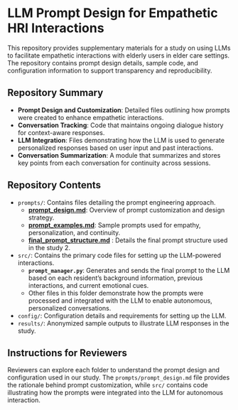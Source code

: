 
# LLM Prompt Design for Empathetic HRI Interactions

This repository provides supplementary materials for a study on using LLMs to facilitate empathetic interactions with elderly users in elder care settings. The repository contains prompt design details, sample code, and configuration information to support transparency and reproducibility.

## Repository Summary

- **Prompt Design and Customization**: Detailed files outlining how prompts were created to enhance empathetic interactions.
- **Conversation Tracking**: Code that maintains ongoing dialogue history for context-aware responses.
- **LLM Integration**: Files demonstrating how the LLM is used to generate personalized responses based on user input and past interactions.
- **Conversation Summarization**: A module that summarizes and stores key points from each conversation for continuity across sessions.

## Repository Contents

- `prompts/`: Contains files detailing the prompt engineering approach.
  - **[prompt_design.md](prompts/prompt_design.md)**: Overview of prompt customization and design strategy.
  - **[prompt_examples.md](prompts/prompt_examples.md)**: Sample prompts used for empathy, personalization, and continuity.
  - **[final_prompt_structure.md](prompts/final_prompt_structure.md)** : Details the final prompt structure used in the study 2.
- `src/`: Contains the primary code files for setting up the LLM-powered interactions.
  - **`prompt_manager.py`**: Generates and sends the final prompt to the LLM based on each resident’s background information, previous interactions, and current emotional cues.
  - Other files in this folder demonstrate how the prompts were processed and integrated with the LLM to enable autonomous, personalized conversations.
- `config/`: Configuration details and requirements for setting up the LLM.
- `results/`: Anonymized sample outputs to illustrate LLM responses in the study.

## Instructions for Reviewers

Reviewers can explore each folder to understand the prompt design and configuration used in our study. The `prompts/prompt_design.md` file provides the rationale behind prompt customization, while `src/` contains code illustrating how the prompts were integrated into the LLM for autonomous interaction.
